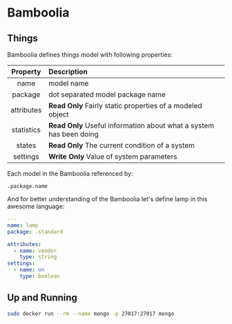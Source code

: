 # Bamboolia

## Things
Bamboolia defines things model with following properties:

| Property      | Description                      |
|:-------------:|:-------------------------------- |
| name          | model name                       |
| package       | dot separated model package name |
| attributes    | **Read Only** Fairly static properties of a modeled object |
| statistics    | **Read Only** Useful information about what a system has been doing |
| states        | **Read Only** The current condition of a system |
| settings      | **Write Only** Value of system parameters |

Each model in the Bamboolia referenced by:

```
.package.name
```

And for better understanding of the Bamboolia let's define lamp in this awesome language:

```yaml
---
name: lamp
package: .standard

attributes:
  - name: vendor
    type: string
settings:
  - name: on
    type: boolean
```

## Up and Running

```sh
sudo docker run --rm --name mongo -p 27017:27017 mongo
```
